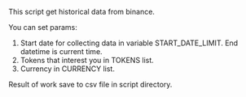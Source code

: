 This script get historical data from binance. 

You can set params:
1. Start date for collecting data in variable START_DATE_LIMIT. End datetime is current time.
2. Tokens that interest you in TOKENS list.
3. Currency in CURRENCY list.

Result of work save to csv file in script directory.

